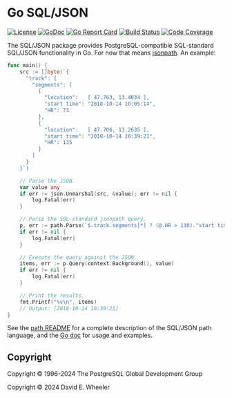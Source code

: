 Go SQL/JSON
===========

[![License](https://img.shields.io/badge/License-PostgreSQL-blue.svg)](https://opensource.org/license/postgresql "⚖️ License")
[![GoDoc](https://godoc.org/github.com/theory/sqljson?status.svg)](https://pkg.go.dev/github.com/theory/sqljson "📄 Documentation")
[![Go Report Card](https://goreportcard.com/badge/github.com/theory/sqljson)](https://goreportcard.com/report/github.com/theory/sqljson "🗃️ Report Card")
[![Build Status](https://github.com/theory/sqljson/actions/workflows/ci.yml/badge.svg)](https://github.com/theory/sqljson/actions/workflows/ci.yml "🛠️ Build Status")
[![Code Coverage](https://codecov.io/gh/theory/sqljson/graph/badge.svg?token=DIFED324ZY)](https://codecov.io/gh/theory/sqljson "📊 Code Coverage")

The SQL/JSON package provides PostgreSQL-compatible SQL-standard SQL/JSON
functionality in Go. For now that means [jsonpath](path/). An example:

``` go
func main() {
	src := []byte(`{
	  "track": {
	    "segments": [
	      {
	        "location":   [ 47.763, 13.4034 ],
	        "start time": "2018-10-14 10:05:14",
	        "HR": 73
	      },
	      {
	        "location":   [ 47.706, 13.2635 ],
	        "start time": "2018-10-14 10:39:21",
	        "HR": 135
	      }
	    ]
	  }
	}`)

	// Parse the JSON.
	var value any
	if err := json.Unmarshal(src, &value); err != nil {
		log.Fatal(err)
	}

	// Parse the SQL-standard jsonpath query.
	p, err := path.Parse(`$.track.segments[*] ? (@.HR > 130)."start time"`)
	if err != nil {
		log.Fatal(err)
	}

	// Execute the query against the JSON.
	items, err := p.Query(context.Background(), value)
	if err != nil {
		log.Fatal(err)
	}

	// Print the results.
	fmt.Printf("%v\n", items)
	// Output: [2018-10-14 10:39:21]
}
```

See the [path README](./path/README.md) for a complete description of the
SQL/JSON path language, and the [Go doc] for usage and examples.

[Go doc]: https://pkg.go.dev/github.com/theory/sqljson/path

## Copyright

Copyright © 1996-2024 The PostgreSQL Global Development Group

Copyright © 2024 David E. Wheeler

